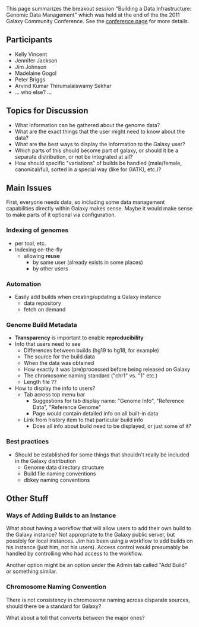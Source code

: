 This page summarizes the breakout session "Building a Data Infrastructure: Genomic Data Management" which was held at the end of the the 2011 Galaxy Community Conference. See the [conference page](http://galaxy.psu.edu/gcc2011/) for more details.

## Participants

* Kelly Vincent
* Jennifer Jackson
* Jim Johnson
* Madelaine Gogol
* Peter Briggs
* Arvind Kumar Thirumalaiswamy Sekhar
* ... who else? ...

## Topics for Discussion

* What information can be gathered about the genome data?
* What are the exact things that the user might need to know about the data?
* What are the best ways to display the information to the Galaxy user?
* Which parts of this should become part of galaxy, or should it be a separate distribution, or not be integrated at all?
* How should specific "variations" of builds be handled (male/female, canonical/full, sorted in a special way (like for GATK), etc.)?

## Main Issues

First, everyone needs data, so including some data management capabilities directly within Galaxy makes sense. Maybe it would make sense to make parts of it optional via configuration.

### Indexing of genomes
* per tool, etc.
* Indexing on-the-fly
  * allowing **reuse**
    * by same user (already exists in some places)
    * by other users

### Automation
* Easily add builds when creating/updating a Galaxy instance
  * data repository
  * fetch on demand

### Genome Build Metadata
* **Transparency** is important to enable **reproducibility**
* Info that users need to see
  * Differences between builds (hg19 to hg18, for example)
  * The source for the build data
  * When the data was obtained
  * How exactly it was (pre)processed before being released on Galaxy
  * The chromosome naming standard ("chr1" vs. "1" etc.)
  * Length file ??
* How to display the info to users?
  * Tab across top menu bar
    * Suggestions for tab display name: "Genome Info", "Reference Data", "Reference Genome"
    * Page would contain detailed info on all built-in data
  * Link from history item to that particular build info 
    * Does all info about build need to be displayed, or just some of it?

### Best practices

* Should be established for some things that shouldn't really be included in the Galaxy distribution
  * Genome data directory structure
  * Build file naming conventions
  * dbkey naming conventions

## Other Stuff

### Ways of Adding Builds to an Instance

What about having a workflow that will allow users to add their own build to the Galaxy instance? Not appropriate to the Galaxy public server, but possibly for local instances. Jim has been using a workflow to add builds on his instance (just him, not his users). Access control would presumably be handled by controlling who had access to the workflow.

Another option might be an option under the Admin tab called "Add Build" or something similar.

### Chromosome Naming Convention

There is not consistency in chromosome naming across disparate sources, should there be a standard for Galaxy?

What about a toll that converts between the major ones?
